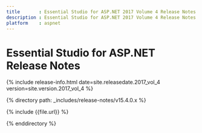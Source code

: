 ```yaml
---
title       : Essential Studio for ASP.NET 2017 Volume 4 Release Notes
description : Essential Studio for ASP.NET 2017 Volume 4 Release Notes
platform    : aspnet
---
```


# Essential Studio for ASP.NET Release Notes

{% include release-info.html date=site.releasedate.2017_vol_4 version=site.version.2017_vol_4 %} 

{% directory path: _includes/release-notes/v15.4.0.x %}

{% include {{file.url}} %}

{% enddirectory %}